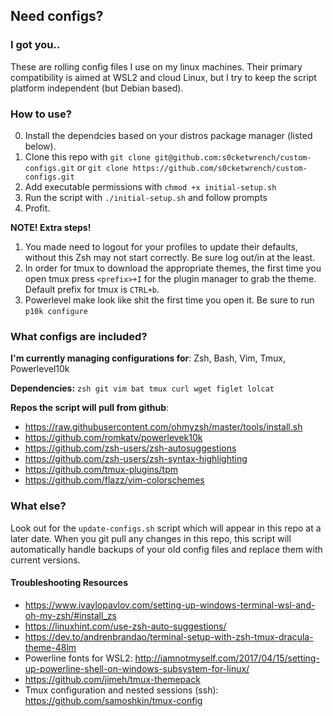 ## Need configs?
### I got you..

These are rolling config files I use on my linux machines.
Their primary compatibility is aimed at WSL2 and cloud Linux, but I try to keep the script platform independent (but Debian based).

### How to use?
0. Install the dependcies based on your distros package manager (listed below).
1. Clone this repo with `git clone git@github.com:s0cketwrench/custom-configs.git` or `git clone https://github.com/s0cketwrench/custom-configs.git`
2. Add executable permissions with `chmod +x initial-setup.sh`
3. Run the script with `./initial-setup.sh` and follow prompts
4. Profit.

**NOTE! Extra steps!**
1. You made need to logout for your profiles to update their defaults, without this Zsh may not start correctly. Be sure log out/in at the least.
2. In order for tmux to download the appropriate themes, the first time you open tmux press `<prefix>+I` for the plugin manager to grab the theme. Default prefix for tmux is `CTRL+b`.
3. Powerlevel make look like shit the first time you open it. Be sure to run `p10k configure`
### What configs are included?

**I'm currently managing configurations for**: Zsh, Bash, Vim, Tmux, Powerlevel10k

**Dependencies:** 
`zsh git vim bat tmux curl wget figlet lolcat`

**Repos the script will pull from github**:
- https://raw.githubusercontent.com/ohmyzsh/master/tools/install.sh
- https://github.com/romkatv/powerlevek10k
- https://github.com/zsh-users/zsh-autosuggestions
- https://github.com/zsh-users/zsh-syntax-highlighting
- https://github.com/tmux-plugins/tpm
- https://github.com/flazz/vim-colorschemes

### What else?
Look out for the `update-configs.sh` script which will appear in this repo at a later date. When you git pull any changes in this repo, this script will automatically handle backups of your old config files and replace them with current versions.

#### Troubleshooting Resources
- https://www.ivaylopavlov.com/setting-up-windows-terminal-wsl-and-oh-my-zsh/#install_zs
- https://linuxhint.com/use-zsh-auto-suggestions/
- https://dev.to/andrenbrandao/terminal-setup-with-zsh-tmux-dracula-theme-48lm
- Powerline fonts for WSL2: http://iamnotmyself.com/2017/04/15/setting-up-powerline-shell-on-windows-subsystem-for-linux/
- https://github.com/jimeh/tmux-themepack
- Tmux configuration and nested sessions (ssh): https://github.com/samoshkin/tmux-config

